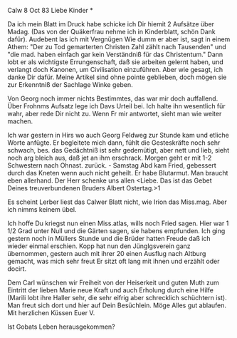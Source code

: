  Calw 8 Oct 83
Liebe Kinder <M>*

Da ich mein Blatt im Druck habe schicke ich Dir hiemit 2 Aufsätze über Madag. (Das von der Quäkerfrau nehme ich in Kinderblatt, schön Dank dafür). Audebent las ich mit Vergnügen Wie dumm er aber ist, sagt in einem Athem: "Der zu Tod gemarterten Christen Zahl zählt nach Tausenden" und "die mad. haben einfach gar kein Verständniß für das Christentum." Dann lobt er als wichtigste Errungenschaft, daß sie arbeiten gelernt haben, und verlangt doch Kanonen, um Civilisation einzuführen. Aber wie gesagt, ich danke Dir dafür. Meine Artikel sind ohne pointe geblieben, doch mögen sie zur Erkenntniß der Sachlage Winke geben.

Von Georg noch immer nichts Bestimmtes, das war mir doch auffallend. 
Über Frohnms Aufsatz lege ich Davs Urteil bei. Ich halte ihn wesentlich für wahr, aber rede Dir nicht zu. Wenn Fr mir antwortet, sieht man wie weiter machen.

Ich war gestern in Hirs wo auch Georg Feldweg zur Stunde kam und etliche Worte anfügte. Er begleitete mich dann, fühlt die Gesteskräfte noch sehr schwach, bes. das Gedächtniß ist sehr gedemütigt, aber nett und lieb, sieht noch arg bleich aus, daß jet an ihm erschrack. Morgen geht er mit 1-2 Schwestern nach Ohnast. zurück. - Samstag Abd kam Fried, gebessert durch das Kneten wenn auch nicht geheilt. Er habe Blutarmut. Man braucht eben allerhand. Der Herr schenke uns allen <Liebe. Das ist das Gebet Deines treuverbundenen Bruders Albert Ostertag.>1

Es scheint Lerber liest das Calwer Blatt nicht, wie Irion das Miss.mag. Aber ich nimms keinem übel.

Ich hoffe Du kriegst nun einen Miss.atlas, wills noch Fried sagen. 
Hier war 1 1/2 Grad unter Null und die Gärten sagen, sie habens empfunden. Ich ging gestern noch in Müllers Stunde und die Brüder hatten Freude daß ich wieder einmal erschien. Kopp hat nun den Jünglgsverein ganz übernommen, gestern auch mit ihrer 20 einen Ausflug nach Altburg gemacht, was mich sehr freut Er sitzt oft lang mit ihnen und erzählt oder docirt.

Dem Carl wünschen wir Freiheit von der Heiserkeit und guten Muth zum Eintritt der lieben Marie neue Kraft und auch Erholung durch eine Hilfe (Marili lobt ihre Haller sehr, die sehr eifrig aber schrecklich schüchtern ist). Man freut sich dort und hier auf Dein Besüchlein. Möge Alles gut ablaufen. 
Mit herzlichen Küssen
 Euer V.

Ist Gobats Leben herausgekommen?
